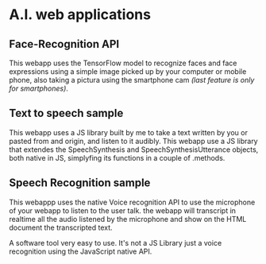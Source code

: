 # A.I. web applications

## Face-Recognition API

This webapp uses the TensorFlow model to recognize faces and face expressions using a simple image picked up by your computer or mobile phone, also taking a pictura using the smartphone cam _(last feature is only for smartphones)_.

## Text to speech sample

This webapp uses a JS library built by me to take a text written by you or pasted from and origin, and listen to it audibly. This webapp use a JS library that extendes the SpeechSynthesis and SpeechSynthesisUtterance objects, both native in JS, simplyfing its functions in a couple of .methods.

## Speech Recognition sample

This webappp uses the native Voice recognition API to use the microphone of your webapp to listen to the user talk. the webapp will transcript in realtime all the audio listened by the microphone and show on the HTML document the transcripted text.

A software tool very easy to use. It's not a JS Library just a voice recognition using the JavaScript native API.
